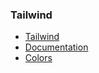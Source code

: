 ### Tailwind

- [Tailwind](https://tailwindcss.com/)
- [Documentation](https://tailwindcss.com/docs/installation)
- [Colors](https://tailwindcss.com/docs/customizing-colors)
